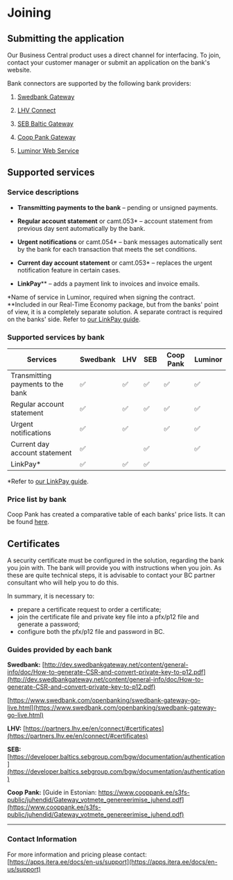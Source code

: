 
# Joining

## Submitting the application

Our Business Central product uses a direct channel for interfacing. To join, contact your customer manager or submit an application on the bank's website.

Bank connectors are supported by the following bank providers:

1. [Swedbank Gateway](https://www.swedbank.ee/business/d2d/ebanking/gateway)

2. [LHV Connect](https://www.lhv.ee/en/connect)

3. [SEB Baltic Gateway](https://www.seb.ee/en/business/daily-banking/tools-and-online-services/baltic-gateway)

4. [Coop Pank Gateway](https://www.cooppank.ee/en/business/daily-banking/interfaces)

5. [Luminor Web Service](https://luminor.ee/business/web-services)

## Supported services

### Service descriptions

-  **Transmitting payments to the bank** – pending or unsigned payments.

-  **Regular account statement** or camt.053* – account statement from previous day sent automatically by the bank. 

-  **Urgent notifications** or camt.054* – bank messages automatically sent by the bank for each transaction that meets the set conditions.  

-  **Current day account statement** or camt.053* – replaces the urgent notification feature in certain cases.
-  **LinkPay**** – adds a payment link to invoices and invoice emails.

*Name of service in Luminor, required when signing the contract.  
**Included in our Real-Time Economy package, but from the banks' point of view, it is a completely separate solution. A separate contract is required on the banks' side. Refer to [our LinkPay guide](linkpay.md).

### Supported services by bank


Services | Swedbank | LHV | SEB | Coop Pank | Luminor | 
--|--|--|--|--|--
Transmitting payments to the bank | ✅ | ✅ | ✅ | ✅ | ✅ |
Regular account statement | ✅ | ✅ | ✅ | ✅ | ✅ |
Urgent notifications | ✅ |✅ | | ✅ |✅ |
Current day account statement | ✅ | |✅ | | ✅ |
LinkPay* | ✅ |✅ |✅ | | |


*Refer to [our LinkPay guide](linkpay.md).

### Price list by bank
Coop Pank has created a comparative table of each banks' price lists. It can be found [here](https://www.cooppank.ee/en/business/daily-banking/interfaces#?tab=tab-3&accordionItem=Direct+channel).

## Certificates

A security certificate must be configured in the solution, regarding the bank you join with. The bank will provide you with instructions when you join. As these are quite technical steps, it is advisable to contact your BC partner consultant who will help you to do this.  

In summary, it is necessary to:
- prepare a certificate request to order a certificate;
- join the certificate file and private key file into a pfx/p12 file and generate a password;
- configure both the pfx/p12 file and password in BC.  

### Guides provided by each bank

**Swedbank:**
[http://dev.swedbankgateway.net/content/general-info/doc/How-to-generate-CSR-and-convert-private-key-to-p12.pdf](http://dev.swedbankgateway.net/content/general-info/doc/How-to-generate-CSR-and-convert-private-key-to-p12.pdf)

[https://www.swedbank.com/openbanking/swedbank-gateway-go-live.html](https://www.swedbank.com/openbanking/swedbank-gateway-go-live.html)

**LHV:**
[https://partners.lhv.ee/en/connect/#certificates](https://partners.lhv.ee/en/connect/#certificates)

**SEB:**
[https://developer.baltics.sebgroup.com/bgw/documentation/authentication](https://developer.baltics.sebgroup.com/bgw/documentation/authentication)

**Coop Pank:**
[Guide in Estonian: https://www.cooppank.ee/s3fs-public/juhendid/Gateway_votmete_genereerimise_juhend.pdf](https://www.cooppank.ee/s3fs-public/juhendid/Gateway_votmete_genereerimise_juhend.pdf)

---

### Contact Information
For more information and pricing please contact:  
[https://apps.itera.ee/docs/en-us/support](https://apps.itera.ee/docs/en-us/support)
